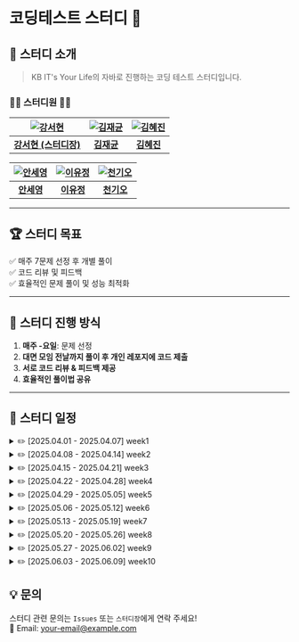 # 코딩테스트 스터디 🚀



## 📢 스터디 소개  
> KB IT's Your Life의 자바로 진행하는 코딩 테스트 스터디입니다.  

### 👩‍💻 **스터디원** 👨‍💻  


| [![강서현](https://github.com/seohyunk09.png)](https://github.com/seohyunk09) | [![김재균](https://github.com/username1.png)](https://github.com/username1) | [![김혜진](https://github.com/chol644.png)](https://github.com/chol644) |
|:----------------------------------:|:----------------------------------:|:----------------------------------:|
| [**강서현 (스터디장)**](https://github.com/seohyunk09) | [**김재균**](https://github.com/username1) | [**김혜진**](https://github.com/chol644) |

| [![안세영](https://github.com/syann97.png)](https://github.com/syann97) | [![이유정](https://github.com/zlwmxkdla.png)](https://github.com/zlwmxkdla) | [![천기오](https://github.com/CheonKiO.png)](https://github.com/CheonKiO) |
|:----------------------------------:|:----------------------------------:|:----------------------------------:|
| [**안세영**](https://github.com/syann97) | [**이유정**](https://github.com/zlwmxkdla) | [**천기오**](https://github.com/CheonKiO) |


---

## 🏆 **스터디 목표**
✅ 매주 7문제 선정 후 개별 풀이  
✅ 코드 리뷰 및 피드백  
✅ 효율적인 문제 풀이 및 성능 최적화  

---


## 🚀 **스터디 진행 방식**
1. **매주 -요일**: 문제 선정  
2. **대면 모임 전날까지 풀이 후 개인 레포지에 코드 제출**  
3. **서로 코드 리뷰 & 피드백 제공**  
4. **효율적인 풀이법 공유**

---
## 📂 스터디 일정

<details>
  <summary>✏️ [2025.04.01 - 2025.04.07] week1</summary>
<br>

| 문제 번호 | 문제 이름 | 난이도 | 출처 | 리뷰자 | 
|-------|----------------|--------|------|-------|
| 1     | [촌수 계산](https://www.acmicpc.net/problem/2644)           | 🟢 실버2 | 이유정 | 백준 |
| 2     | [토마토](https://www.acmicpc.net/problem/7576)              | 🟡 골드5 |          | 백준 |
| 3     | [DFS와 BFS](https://www.acmicpc.net/problem/1260)           | 🟢 실버2 | 강서현 | 백준 |
| 4     | [숨바꼭질](https://www.acmicpc.net/problem/1697)            | 🟢 실버1 | 김혜진 | 백준 |
| 5     | [적록색약](https://www.acmicpc.net/problem/10026)              | 🟡 실버1 | 김혜진 | 백준 |
| 6     | [타겟넘버](https://school.programmers.co.kr/learn/courses/30/lessons/43165)    | 🟢 LV2 | 강서현 |프로그래머스|


**<구현>**
| 문제 번호 | 문제 이름     | 난이도 | 출처 |
|-----------|----------------|--------|------------|
| 1   | [나무조각](https://www.acmicpc.net/problem/2644)           | 🟤 브론즈1 |  백준 |
| 2   | [CPU](https://www.acmicpc.net/problem/7576)              | 🟢 실버5 | 백준 |
| 3   | [배열 복원하기](https://www.acmicpc.net/problem/1260)           | 🟢 실버3 | 백준 |
| 4   | [로봇 청소기](https://www.acmicpc.net/problem/1697)            | 🟡 골드5 | 삼성 기출 |
| 5   | [컴베이어벨트위의 로봇](https://www.acmicpc.net/problem/20055)      | 🟡 골드5 |  삼성 기출 | 


</details>

<details>
  <summary>✏️ [2025.04.08 - 2025.04.14] week2</summary>
  - 문제 1  
  - 문제 2  
  - 문제 3  
</details>

<details>
  <summary>✏️ [2025.04.15 - 2025.04.21] week3</summary>
  - 문제 1  
  - 문제 2  
  - 문제 3  
</details>

<details>
  <summary>✏️ [2025.04.22 - 2025.04.28] week4</summary>
  - 문제 1  
  - 문제 2  
  - 문제 3  
</details>

<details>
  <summary>✏️ [2025.04.29 - 2025.05.05] week5</summary>
  - 문제 1  
  - 문제 2  
  - 문제 3  
</details>

<details>
  <summary>✏️ [2025.05.06 - 2025.05.12] week6</summary>
  - 문제 1  
  - 문제 2  
  - 문제 3  
</details>

<details>
  <summary>✏️ [2025.05.13 - 2025.05.19] week7</summary>
  - 문제 1  
  - 문제 2  
  - 문제 3  
</details>

<details>
  <summary>✏️ [2025.05.20 - 2025.05.26] week8</summary>
  - 문제 1  
  - 문제 2  
  - 문제 3  
</details>

<details>
  <summary>✏️ [2025.05.27 - 2025.06.02] week9</summary>
  - 문제 1  
  - 문제 2  
  - 문제 3  
</details>

<details>
  <summary>✏️ [2025.06.03 - 2025.06.09] week10</summary>
  - 문제 1  
  - 문제 2  
  - 문제 3  
</details>


## **💡 문의**
스터디 관련 문의는 `Issues` 또는 `스터디장`에게 연락 주세요!  
📧 Email: your-email@example.com


